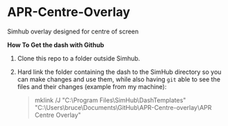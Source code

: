 # APR-Centre-Overlay
Simhub overlay designed for centre of screen


**How To Get the dash with Github**

1. Clone this repo to a folder outside Simhub.

2. Hard link the folder containing the dash  to the SimHub directory so you can make changes and use them, while also having `git` able to see the files and their changes (example from my machine):
   
   > mklink /J "C:\Program Files\SimHub\DashTemplates\" "C:\Users\bruce\Documents\GitHub\APR-Centre-overlay\APR Centre Overlay"
